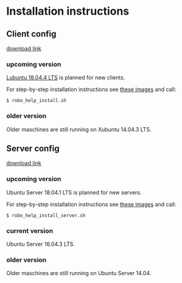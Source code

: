 # Installation instructions

## Client config
[download link](https://lubuntu.me/downloads/)

### upcoming version
[Lubuntu 18.04.4 LTS](https://cdimage.ubuntu.com/lubuntu/releases/18.04/release/) is planned for new clients.

For step-by-step installation instructions see
[these images](img/client_install/README.md) and call:

    $ robo_help_install.sh

### older version
Older maschines are still running on Xubuntu 14.04.3 LTS.

## Server config

[download link](https://www.ubuntu.com/download/server)

### upcoming version
Ubuntu Server 18.04.1 LTS is planned for new servers.

For step-by-step installation instructions see
[these images](img/server_install/README.md) and call:

    $ robo_help_install_server.sh

### current version
Ubuntu Server 16.04.3 LTS.

### older version
Older maschines are still running on Ubuntu Server 14.04.
